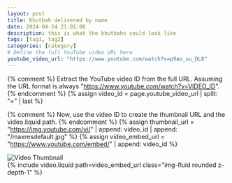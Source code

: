 ```yaml
---
layout: post
title: Khutbah delivered by name
date: 2024-04-24 21:01:00
description: this is what the khutbahs could look like
tags: [tag1, tag2]
categories: [category]
# Define the full YouTube video URL here
youtube_video_url: "https://www.youtube.com/watch?v=p9ao_uu_DL8"
---
```


{% comment %}
Extract the YouTube video ID from the full URL.
Assuming the URL format is always "https://www.youtube.com/watch?v=VIDEO_ID".
{% endcomment %}
{% assign video_id = page.youtube_video_url | split: "=" | last %}

{% comment %}
Now, use the video ID to create the thumbnail URL and the video.liquid path.
{% endcomment %}
{% assign thumbnail_url = "https://img.youtube.com/vi/" | append: video_id | append: "/maxresdefault.jpg" %}
{% assign video_embed_url = "https://www.youtube.com/embed/" | append: video_id %}

<div class="post-thumbnail">
    <img src="{{ thumbnail_url }}" alt="Video Thumbnail">
</div>

<div class="video-container">
    {% include video.liquid path=video_embed_url class="img-fluid rounded z-depth-1" %}
</div>
